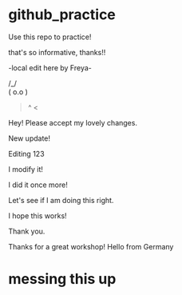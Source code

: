 # github_practice

Use this repo to practice!

that's so informative, thanks!!

-local edit here by Freya-

 /\_/\
( o.o )
 > ^ <

Hey! Please accept my lovely changes. 

New update!

Editing 123

I modify it!

I did it once more!

Let's see if I am doing this right.

I hope this works!

Thank you.

Thanks for a great workshop!
Hello from Germany

# messing this up
